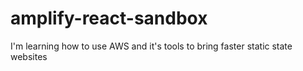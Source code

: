 # amplify-react-sandbox
I'm learning how to use AWS and it's tools to bring faster static state websites
